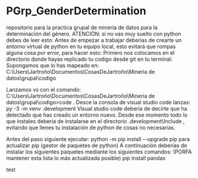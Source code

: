 # PGrp_GenderDetermination
repositorio para la practica grupal de mineria de datos para la determinación del género.
ATENCIÓN: si no vas muy suelto con python debes de leer esto:
Antes de empezar a trabajar deberias de crearte un entorno virtual de python en tu equipo local, esto evitará que rompas
alguna cosa por error, para hacer esto:
Primero nos colocamos en el directorio donde hayas replicado tu codigo desde git en tu terminal:
Supongamos que lo has mapeado en:
C:\Users\Jartroño\Documentos\CosasDeJartroño\Mineria de datos\grupal\codigo

Lanzamos vs con el comando:
C:\Users\Jartroño\Documentos\CosasDeJartroño\Mineria de datos\grupal\codigo>code .
Desce la consola de visual studio code lanzas:
py -3 -m venv .development
Visual studio code debería de decirte que ha detectado que has creado un entorno nuevo.
Desde ese momento todo lo que instales debería de instalarse en el directorio .development\Include , evitando que llenes
tu instalación de python de cosas no necesarias.

Antes del paso siguiente ejecutar: python -m pip install --upgrade pip para actualizar pip (gestor de paquetes de python)
A continuación deberías de instalar los siguientes paquetes mediante los siguientes comandos:
(PORFA mantener esta lista lo más actualizada posible)
 pip install pandas 
 
 test